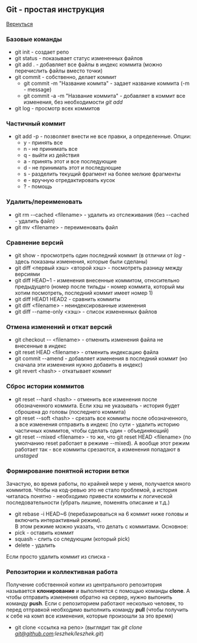 ## Git - простая инструкция
[Вернуться](./)

### Базовые команды
- git init - создает репо
- git status - показывает статус измененных файлов
- git add . - добавляет все файлы в индекс коммита (можно перечислить файлы вместо точки)
- git commit - собственно, делает коммит
	- git commit -m "Название коммта" - задает название коммита (-m - message)
	- git commit -a -m "Название коммита" - добавляет в коммит все изменения, без необходимости *git add*
- git log - просмотр всех коммитов

### Частичный коммит
- git add -p - позволяет внести не все правки, а определенные. Опции:
	- y - принять все
	- n - не принимать все
	- q - выйти из действия
	- a - принять этот и все последующие
	- d - не принимать этот и последующие
	- s - разделить текущий фрагмент на более мелкие фрагменты
	- e - вручную отредактировать кусок
	- ? - помощь

### Удалить/переименовать
- git rm --cached \<filename> - удалить из отслеживания (без --cached - удалить файл)
- git mv \<filename> - переименовать файл
	
### Сравнение версий
- git show - просмотреть один последний коммит (в отличии от *log* - здесь показаны изменения, которые были сделаны)
- git diff \<первый хэш> \<второй хэш> - посмотреть разницу между версиями 
- git diff HEAD~1 - изменения внесенные коммитом, относительно предыдущего (номер после тильды - номер коммита, который мы хотим посмотреть, последний коммит имеет номер 1)
- git diff HEAD1 HEAD2 - сравнить коммиты
- git diff \<filename> - неиндексированные изменения
- git diff --name-only \<хэш> - список измененных файлов

### Отмена изменений и откат версий
- git checkout -- \<filename> - отменить изменения файла не внесенные в индекс
- git reset HEAD \<filename> - отменить индексацию файла
- git commit --amend - добавляет изменения в последний коммит (но сначала эти изменения нужно добавить в индекс)
- git revert \<hash> - откатывает коммит

### Сброс истории коммитов
- git reset --hard \<hash> - отменить все изменения после обозначенного коммита. Если хэш не указывать - история будет сброшена до головы (последнего коммита)
- git reset --soft \<hash> - срезать все коммиты после обозначенного, а все изменения отправить в индекс (по сути - удалить историю частичных коммитов, чтобы сделать один - объединяющий)
- git reset --mixed \<filename> - то же, что git reset HEAD \<filename> (по умолчанию reset работает в режиме --mixed). А вообще этот режим работает так - все коммиты срезаются, а изменения попадают в *unstaged*
	

### Формирование понятной истории ветки
Зачастую, во время работы, по крайней мере у меня, получается много коммитов. Чтобы на код-ревью это не стало проблемой, а история читалась понятно - необходимо привести коммиты к логической последовательности (убрать лишние, поменять описание и т.д.)
- git rebase -i HEAD~6 (перебазироваться на 6 коммит ниже головы и включить интерактивный режим). <br>
В этом режиме можно указать, что делать с коммитами. Основное:
- pick - оставить коммит
- squash - слить со следующим (который pick)
- delete - удалить

Если просто удалить коммит из списка - 

### Репозитории и коллективная работа
Получение собственной копии из центрального репозитория называется **клонирование** и выполняется с помощью команды **clone**. А чтобы отправить изменения обратно на сервер, нужно выпонить команду **push**. Если с репозиторием работают несколько человек, то перед отправкой необходимо выполнить команду **pull** (чтобы получить к себе на комп все изменения, которые произошли за это время)
- git clone \<ссылка на репо>
	(выглядит так *git clone git@github.com:leszhek/leszhek.git*)
	